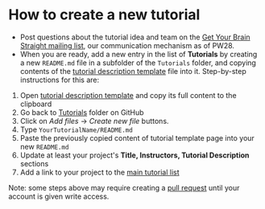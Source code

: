 # How to create a new tutorial

- Post questions about the tutorial idea and team on the [Get Your Brain Straight mailing list][mailing-list], our communication mechanism as of PW28.
- When you are ready, add a new entry in the list of **Tutorials** by creating a new `README.md` file in a subfolder of the `Tutorials` folder, and copying contents of the [tutorial description template][tutorial-description-template] file into it. Step-by-step instructions for this are:

1. Open [tutorial description template][tutorial-description-template] and copy its full content to the clipboard
1. Go back to [Tutorials](https://github.com/InsightSoftwareConsortium/GetYourBrainStraight/tree/main/HCK01_2022_Virtual/Tutorials/) folder on GitHub
1. Click on *Add files* -> *Create new file* buttons.
1. Type `YourTutorialName/README.md`
1. Paste the previously copied content of tutorial template page into your new `README.md`
1. Update at least your project's **Title, Instructors, Tutorial Description** sections
1. Add a link to your project to the [main tutorial list](../#tutorials-how-to-add-a-tutorial)

Note: some steps above may require creating a [pull request](https://help.github.com/articles/creating-a-pull-request/) until your account is given write access.

[mailing-list]: https://groups.google.com/g/brain_straight_hackathon_announcements
[tutorial-description-template]: https://raw.githubusercontent.com/InsightSoftwareConsortium/GetYourBrainStraight/main/HCK01_2022_Virtual/Tutorials/Template/README.md
